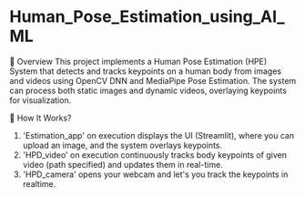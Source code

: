 # Human_Pose_Estimation_using_AI_ML

📌 Overview
This project implements a Human Pose Estimation (HPE) System that detects and tracks keypoints on a human body from images and videos using OpenCV DNN and MediaPipe Pose Estimation. The system can process both static images and dynamic videos, overlaying keypoints for visualization.

📌 How It Works?
1. 'Estimation_app' on execution displays the UI (Streamlit), where you can upload an image, and the system overlays keypoints.
2. 'HPD_video' on execution continuously tracks body keypoints of given video (path specified) and updates them in real-time.
3. 'HPD_camera' opens your webcam and let's you track the keypoints in realtime.

